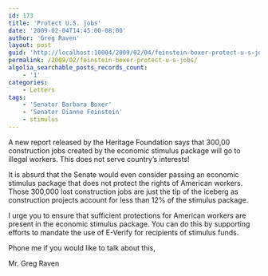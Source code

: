 ```yaml
---
id: 173
title: 'Protect U.S. jobs'
date: '2009-02-04T14:45:00-08:00'
author: 'Greg Raven'
layout: post
guid: 'http://localhost:10004/2009/02/04/feinstein-boxer-protect-u-s-jobs/'
permalink: /2009/02/feinstein-boxer-protect-u-s-jobs/
algolia_searchable_posts_records_count:
    - '1'
categories:
    - Letters
tags:
    - 'Senator Barbara Boxer'
    - 'Senator Dianne Feinstein'
    - stimulus
---
```


A new report released by the Heritage Foundation says that 300,00 construction jobs created by the economic stimulus package will go to illegal workers. This does not serve country’s interests!  
  
It is absurd that the Senate would even consider passing an economic stimulus package that does not protect the rights of American workers. Those 300,000 lost construction jobs are just the tip of the iceberg as construction projects account for less than 12% of the stimulus package.

I urge you to ensure that sufficient protections for American workers are present in the economic stimulus package. You can do this by supporting efforts to mandate the use of E-Verify for recipients of stimulus funds.

Phone me if you would like to talk about this,

Mr. Greg Raven